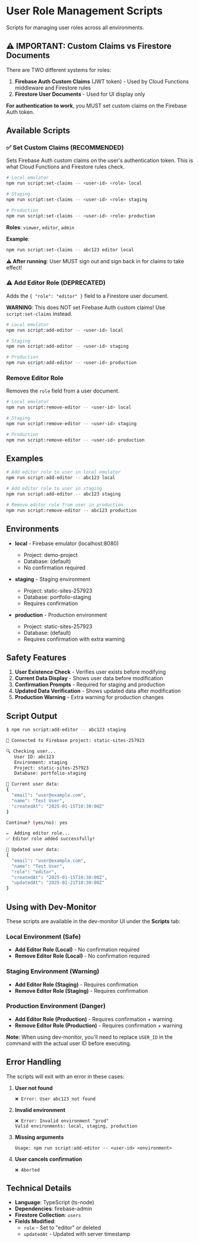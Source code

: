 # User Role Management Scripts

Scripts for managing user roles across all environments.

## ⚠️ IMPORTANT: Custom Claims vs Firestore Documents

There are TWO different systems for roles:

1. **Firebase Auth Custom Claims** (JWT token) - Used by Cloud Functions middleware and Firestore rules
2. **Firestore User Documents** - Used for UI display only

**For authentication to work**, you MUST set custom claims on the Firebase Auth token.

## Available Scripts

### ✅ Set Custom Claims (RECOMMENDED)

Sets Firebase Auth custom claims on the user's authentication token. This is what Cloud Functions and Firestore rules check.

```bash
# Local emulator
npm run script:set-claims -- <user-id> <role> local

# Staging
npm run script:set-claims -- <user-id> <role> staging

# Production
npm run script:set-claims -- <user-id> <role> production
```

**Roles**: `viewer`, `editor`, `admin`

**Example**:
```bash
npm run script:set-claims -- abc123 editor local
```

**⚠️ After running**: User MUST sign out and sign back in for claims to take effect!

### ⚠️ Add Editor Role (DEPRECATED)

Adds the `{ "role": "editor" }` field to a Firestore user document.

**WARNING**: This does NOT set Firebase Auth custom claims! Use `script:set-claims` instead.

```bash
# Local emulator
npm run script:add-editor -- <user-id> local

# Staging
npm run script:add-editor -- <user-id> staging

# Production
npm run script:add-editor -- <user-id> production
```

### Remove Editor Role

Removes the `role` field from a user document.

```bash
# Local emulator
npm run script:remove-editor -- <user-id> local

# Staging
npm run script:remove-editor -- <user-id> staging

# Production
npm run script:remove-editor -- <user-id> production
```

## Examples

```bash
# Add editor role to user in local emulator
npm run script:add-editor -- abc123 local

# Add editor role to user in staging
npm run script:add-editor -- abc123 staging

# Remove editor role from user in production
npm run script:remove-editor -- abc123 production
```

## Environments

- **local** - Firebase emulator (localhost:8080)
  - Project: demo-project
  - Database: (default)
  - No confirmation required

- **staging** - Staging environment
  - Project: static-sites-257923
  - Database: portfolio-staging
  - Requires confirmation

- **production** - Production environment
  - Project: static-sites-257923
  - Database: (default)
  - Requires confirmation with extra warning

## Safety Features

1. **User Existence Check** - Verifies user exists before modifying
2. **Current Data Display** - Shows user data before modification
3. **Confirmation Prompts** - Required for staging and production
4. **Updated Data Verification** - Shows updated data after modification
5. **Production Warning** - Extra warning for production changes

## Script Output

```bash
$ npm run script:add-editor -- abc123 staging

📍 Connected to Firebase project: static-sites-257923

🔍 Checking user...
   User ID: abc123
   Environment: staging
   Project: static-sites-257923
   Database: portfolio-staging

📄 Current user data:
{
  "email": "user@example.com",
  "name": "Test User",
  "createdAt": "2025-01-15T10:30:00Z"
}

Continue? (yes/no): yes

✏️  Adding editor role...
✅ Editor role added successfully!

📄 Updated user data:
{
  "email": "user@example.com",
  "name": "Test User",
  "role": "editor",
  "createdAt": "2025-01-15T10:30:00Z",
  "updatedAt": "2025-01-21T18:30:00Z"
}
```

## Using with Dev-Monitor

These scripts are available in the dev-monitor UI under the **Scripts** tab:

### Local Environment (Safe)
- **Add Editor Role (Local)** - No confirmation required
- **Remove Editor Role (Local)** - No confirmation required

### Staging Environment (Warning)
- **Add Editor Role (Staging)** - Requires confirmation
- **Remove Editor Role (Staging)** - Requires confirmation

### Production Environment (Danger)
- **Add Editor Role (Production)** - Requires confirmation + warning
- **Remove Editor Role (Production)** - Requires confirmation + warning

**Note:** When using dev-monitor, you'll need to replace `USER_ID` in the command with the actual user ID before executing.

## Error Handling

The scripts will exit with an error in these cases:

1. **User not found**
   ```
   ❌ Error: User abc123 not found
   ```

2. **Invalid environment**
   ```
   ❌ Error: Invalid environment "prod"
   Valid environments: local, staging, production
   ```

3. **Missing arguments**
   ```
   Usage: npm run script:add-editor -- <user-id> <environment>
   ```

4. **User cancels confirmation**
   ```
   ❌ Aborted
   ```

## Technical Details

- **Language**: TypeScript (ts-node)
- **Dependencies**: firebase-admin
- **Firestore Collection**: `users`
- **Fields Modified**:
  - `role` - Set to "editor" or deleted
  - `updatedAt` - Updated with server timestamp
